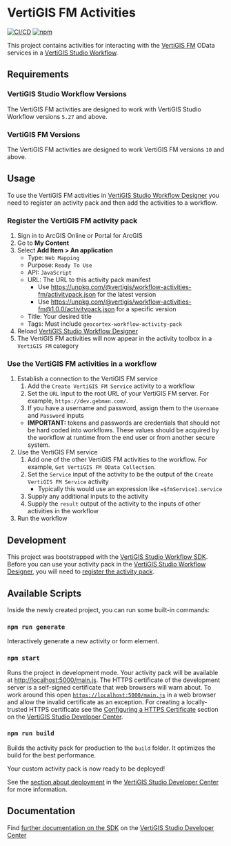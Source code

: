 # VertiGIS FM Activities

[![CI/CD](https://github.com/geocortex/workflow-activities-fm/workflows/CI/CD/badge.svg)](https://github.com/geocortex/workflow-activities-fm/actions)
[![npm](https://img.shields.io/npm/v/@vertigis/workflow-activities-fm)](https://www.npmjs.com/package/@vertigis/workflow-activities-fm)

This project contains activities for interacting with the [VertiGIS FM](https://prooffice.vertigis.com/en/) OData services in a [VertiGIS Studio Workflow](https://www.vertigisstudio.com/products/vertigis-studio-workflow/).

## Requirements

### VertiGIS Studio Workflow Versions

The VertiGIS FM activities are designed to work with VertiGIS Studio Workflow versions `5.27` and above.

### VertiGIS FM Versions

The VertiGIS FM activities are designed to work VertiGIS FM versions `10` and above.

## Usage

To use the VertiGIS FM activities in [VertiGIS Studio Workflow Designer](https://apps.vertigisstudio.com/workflow/designer/) you need to register an activity pack and then add the activities to a workflow.

### Register the VertiGIS FM activity pack

1. Sign in to ArcGIS Online or Portal for ArcGIS
1. Go to **My Content**
1. Select **Add Item > An application**
    - Type: `Web Mapping`
    - Purpose: `Ready To Use`
    - API: `JavaScript`
    - URL: The URL to this activity pack manifest
        - Use https://unpkg.com/@vertigis/workflow-activities-fm/activitypack.json for the latest version
        - Use https://unpkg.com/@vertigis/workflow-activities-fm@1.0.0/activitypack.json for a specific version
    - Title: Your desired title
    - Tags: Must include `geocortex-workflow-activity-pack`
1. Reload [VertiGIS Studio Workflow Designer](https://apps.vertigisstudio.com/workflow/designer/)
1. The VertiGIS FM activities will now appear in the activity toolbox in a `VertiGIS FM` category

### Use the VertiGIS FM activities in a workflow

1. Establish a connection to the VertiGIS FM service
    1. Add the `Create VertiGIS FM Service` activity to a workflow
    1. Set the `URL` input to the root URL of your VertiGIS FM server. For example, `https://dev.gebman.com/`.
    1. If you have a username and password, assign them to the `Username` and `Password` inputs
    - **IMPORTANT:** tokens and passwords are credentials that should not be hard coded into workflows. These values should be acquired by the workflow at runtime from the end user or from another secure system.
1. Use the VertiGIS FM service
    1. Add one of the other VertiGIS FM activities to the workflow. For example, `Get VertiGIS FM OData Collection`.
    1. Set the `Service` input of the activity to be the output of the `Create VertiGIS FM Service` activity
        - Typically this would use an expression like `=$fmService1.service`
    1. Supply any additional inputs to the activity
    1. Supply the `result` output of the activity to the inputs of other activities in the workflow
1. Run the workflow

## Development

This project was bootstrapped with the [VertiGIS Studio Workflow SDK](https://github.com/geocortex/vertigis-workflow-sdk). Before you can use your activity pack in the [VertiGIS Studio Workflow Designer](https://apps.geocortex.com/workflow/designer/), you will need to [register the activity pack](https://developers.geocortex.com/docs/workflow/sdk-web-overview#register-the-activity-pack).

## Available Scripts

Inside the newly created project, you can run some built-in commands:

### `npm run generate`

Interactively generate a new activity or form element.

### `npm start`

Runs the project in development mode. Your activity pack will be available at [http://localhost:5000/main.js](http://localhost:5000/main.js). The HTTPS certificate of the development server is a self-signed certificate that web browsers will warn about. To work around this open [`https://localhost:5000/main.js`](https://localhost:5000/main.js) in a web browser and allow the invalid certificate as an exception. For creating a locally-trusted HTTPS certificate see the [Configuring a HTTPS Certificate](https://developers.geocortex.com/docs/workflow/sdk-web-overview/#configuring-a-https-certificate) section on the [VertiGIS Studio Developer Center](https://developers.geocortex.com/docs/workflow/overview/).

### `npm run build`

Builds the activity pack for production to the `build` folder. It optimizes the build for the best performance.

Your custom activity pack is now ready to be deployed!

See the [section about deployment](https://developers.geocortex.com/docs/workflow/sdk-web-overview/#deployment) in the [VertiGIS Studio Developer Center](https://developers.geocortex.com/docs/workflow/overview/) for more information.

## Documentation

Find [further documentation on the SDK](https://developers.geocortex.com/docs/workflow/sdk-web-overview/) on the [VertiGIS Studio Developer Center](https://developers.geocortex.com/docs/workflow/overview/)
